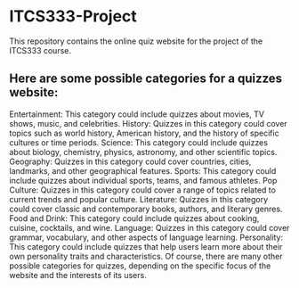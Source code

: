 # ITCS333-Project
This repository contains the online quiz website for the project of the ITCS333 course.
<h2>
Here are some possible categories for a quizzes website:
</h2>
<p>
Entertainment: This category could include quizzes about movies, TV shows, music, and celebrities.
History: Quizzes in this category could cover topics such as world history, American history, and the history of specific cultures or time periods.
Science: This category could include quizzes about biology, chemistry, physics, astronomy, and other scientific topics.
Geography: Quizzes in this category could cover countries, cities, landmarks, and other geographical features.
Sports: This category could include quizzes about individual sports, teams, and famous athletes.
Pop Culture: Quizzes in this category could cover a range of topics related to current trends and popular culture.
Literature: Quizzes in this category could cover classic and contemporary books, authors, and literary genres.
Food and Drink: This category could include quizzes about cooking, cuisine, cocktails, and wine.
Language: Quizzes in this category could cover grammar, vocabulary, and other aspects of language learning.
Personality: This category could include quizzes that help users learn more about their own personality traits and characteristics.
Of course, there are many other possible categories for quizzes, depending on the specific focus of the website and the interests of its users.
</p>
